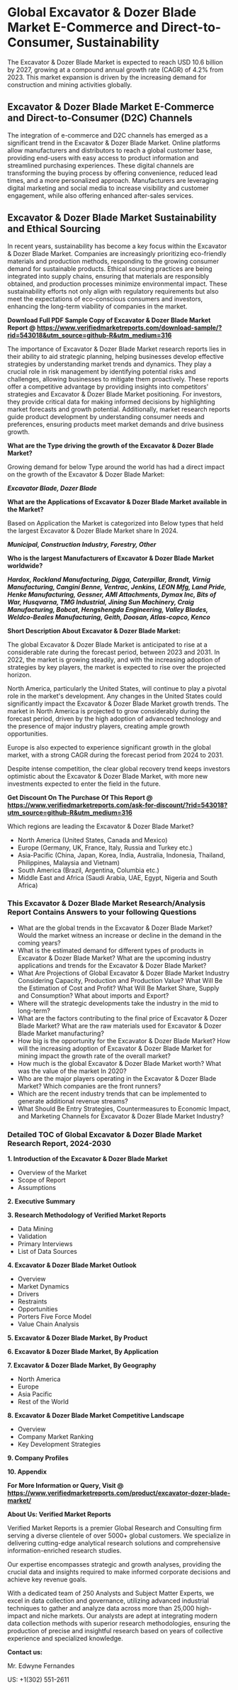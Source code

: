 <h1>Global Excavator & Dozer Blade Market E-Commerce and Direct-to-Consumer, Sustainability</h1><p class=""><p>The Excavator & Dozer Blade Market is expected to reach USD 10.6 billion by 2027, growing at a compound annual growth rate (CAGR) of 4.2% from 2023. This market expansion is driven by the increasing demand for construction and mining activities globally.</p> <h2>Excavator & Dozer Blade Market E-Commerce and Direct-to-Consumer (D2C) Channels</h2> <p>The integration of e-commerce and D2C channels has emerged as a significant trend in the Excavator & Dozer Blade Market. Online platforms allow manufacturers and distributors to reach a global customer base, providing end-users with easy access to product information and streamlined purchasing experiences. These digital channels are transforming the buying process by offering convenience, reduced lead times, and a more personalized approach. Manufacturers are leveraging digital marketing and social media to increase visibility and customer engagement, while also offering enhanced after-sales services.</p> <h2>Excavator & Dozer Blade Market Sustainability and Ethical Sourcing</h2> <p>In recent years, sustainability has become a key focus within the Excavator & Dozer Blade Market. Companies are increasingly prioritizing eco-friendly materials and production methods, responding to the growing consumer demand for sustainable products. Ethical sourcing practices are being integrated into supply chains, ensuring that materials are responsibly obtained, and production processes minimize environmental impact. These sustainability efforts not only align with regulatory requirements but also meet the expectations of eco-conscious consumers and investors, enhancing the long-term viability of companies in the market.</p> </p><p class=""><strong>Download Full PDF Sample Copy of Excavator & Dozer Blade Market Report @ <a href="https://www.verifiedmarketreports.com/download-sample/?rid=543018&utm_source=github-R&utm_medium=316" target="_blank">https://www.verifiedmarketreports.com/download-sample/?rid=543018&utm_source=github-R&utm_medium=316</a></strong></p><p>The importance of&nbsp;Excavator & Dozer Blade Market research reports lies in their ability to aid strategic planning, helping businesses develop effective strategies by understanding market trends and dynamics. They play a crucial role in risk management by identifying potential risks and challenges, allowing businesses to mitigate them proactively. These reports offer a competitive advantage by providing insights into competitors' strategies and Excavator & Dozer Blade Market positioning. For investors, they provide critical data for making informed decisions by highlighting market forecasts and growth potential. Additionally, market research reports guide product development by understanding consumer needs and preferences, ensuring products meet market demands and drive business growth.</p><p><strong>What are the&nbsp;Type driving the growth of the Excavator & Dozer Blade Market?</strong></p><p id="" class="">Growing demand for below Type around the world has had a direct impact on the growth of the Excavator & Dozer Blade Market:</p><p class=""><em><strong>Excavator Blade, Dozer Blade</strong></em></p><p class=""><strong>What are the&nbsp;Applications&nbsp;of Excavator & Dozer Blade Market available in the Market?</strong></p><p id="" class="">Based on Application the Market is categorized into Below types that held the largest Excavator & Dozer Blade Market share In 2024.</p><p class=""><em><strong>Municipal, Construction Industry, Forestry, Other</strong></em></p><p class=""><strong>Who is the largest Manufacturers of Excavator & Dozer Blade Market worldwide?</strong></p><p><em><strong>Hardox, Rockland Manufacturing, Digga, Caterpillar, Brandt, Virnig Manufacturing, Cangini Benne, Ventrac, Jenkins, LEON Mfg, Land Pride, Henke Manufacturing, Gessner, AMI Attachments, Dymax Inc, Bits of War, Husqvarna, TMG Industrial, Jining Sun Machinery, Craig Manufacturing, Bobcat, Hengshengda Engineering, Valley Blades, Weldco-Beales Manufacturing, Geith, Doosan, Atlas-copco, Kenco</strong></em></p><p id="" class=""><strong>Short Description About Excavator & Dozer Blade Market:</strong></p><p>The global Excavator & Dozer Blade Market is anticipated to rise at a considerable rate during the forecast period, between 2023 and 2031. In 2022, the market is growing steadily, and with the increasing adoption of strategies by key players, the market is expected to rise over the projected horizon.</p><p>North America, particularly the United States, will continue to play a pivotal role in the market's development. Any changes in the United States could significantly impact the Excavator & Dozer Blade Market growth trends. The market in North America is projected to grow considerably during the forecast period, driven by the high adoption of advanced technology and the presence of major industry players, creating ample growth opportunities.</p><p>Europe is also expected to experience significant growth in the global market, with a strong CAGR during the forecast period from 2024 to 2031.</p><p>Despite intense competition, the clear global recovery trend keeps investors optimistic about the Excavator & Dozer Blade Market, with more new investments expected to enter the field in the future.</p><p id="" class=""><strong>Get Discount On The Purchase Of This Report @ <a href="https://www.verifiedmarketreports.com/ask-for-discount/?rid=543018?utm_source=github-R&utm_medium=316" target="_blank">https://www.verifiedmarketreports.com/ask-for-discount/?rid=543018?utm_source=github-R&utm_medium=316</a></strong></p><p class="">Which regions are leading the Excavator & Dozer Blade Market?</p><ul><li>North America (United States, Canada and Mexico)</li><li>Europe (Germany, UK, France, Italy, Russia and Turkey etc.)</li><li>Asia-Pacific (China, Japan, Korea, India, Australia, Indonesia, Thailand, Philippines, Malaysia and Vietnam)</li><li>South America (Brazil, Argentina, Columbia etc.)</li><li>Middle East and Africa (Saudi Arabia, UAE, Egypt, Nigeria and South Africa)</li></ul><h3 id="" class="">This Excavator & Dozer Blade Market Research/Analysis Report Contains Answers to your following Questions</h3><ul><li>What are the global trends in the Excavator & Dozer Blade Market? Would the market witness an increase or decline in the demand in the coming years?</li><li>What is the estimated demand for different types of products in Excavator & Dozer Blade Market? What are the upcoming industry applications and trends for the Excavator & Dozer Blade Market?</li><li>What Are Projections of Global Excavator & Dozer Blade Market Industry Considering Capacity, Production and Production Value? What Will Be the Estimation of Cost and Profit? What Will Be Market Share, Supply and Consumption? What about imports and Export?</li><li>Where will the strategic developments take the industry in the mid to long-term?</li><li>What are the factors contributing to the final price of Excavator & Dozer Blade Market? What are the raw materials used for Excavator & Dozer Blade Market manufacturing?</li><li>How big is the opportunity for the Excavator & Dozer Blade Market? How will the increasing adoption of Excavator & Dozer Blade Market for mining impact the growth rate of the overall market?</li><li>How much is the global Excavator & Dozer Blade Market worth? What was the value of the market In 2020?</li><li>Who are the major players operating in the Excavator & Dozer Blade Market? Which companies are the front runners?</li><li>Which are the recent industry trends that can be implemented to generate additional revenue streams?</li><li>What Should Be Entry Strategies, Countermeasures to Economic Impact, and Marketing Channels for Excavator & Dozer Blade Market Industry?</li></ul><h3 id="" class="">Detailed TOC of Global Excavator & Dozer Blade Market Research Report, 2024-2030</h3><p id="" class=""><strong>1. Introduction of the Excavator & Dozer Blade Market</strong></p><ul><li>Overview of the Market</li><li>Scope of Report</li><li>Assumptions</li></ul><p id="" class=""><strong>2. Executive Summary</strong></p><p id="" class=""><strong>3. Research Methodology of Verified Market Reports</strong></p><ul><li>Data Mining</li><li>Validation</li><li>Primary Interviews</li><li>List of Data Sources</li></ul><p id="" class=""><strong>4. Excavator & Dozer Blade Market Outlook</strong></p><ul><li>Overview</li><li>Market Dynamics</li><li>Drivers</li><li>Restraints</li><li>Opportunities</li><li>Porters Five Force Model</li><li>Value Chain Analysis</li></ul><p id="" class=""><strong>5. Excavator & Dozer Blade Market, By Product</strong></p><p id="" class=""><strong>6. Excavator & Dozer Blade Market, By Application</strong></p><p id="" class=""><strong>7. Excavator & Dozer Blade Market, By Geography</strong></p><ul><li>North America</li><li>Europe</li><li>Asia Pacific</li><li>Rest of the World</li></ul><p id="" class=""><strong>8. Excavator & Dozer Blade Market Competitive Landscape</strong></p><ul><li>Overview</li><li>Company Market Ranking</li><li>Key Development Strategies</li></ul><p id="" class=""><strong>9. Company Profiles</strong></p><p id="" class=""><strong>10. Appendix</strong></p><p id="" class=""><strong>For More Information or Query, Visit @ <a href="https://www.verifiedmarketreports.com/product/excavator-dozer-blade-market/" target="_blank">https://www.verifiedmarketreports.com/product/excavator-dozer-blade-market/</a></strong></p><p id="" class=""><strong>About Us: Verified Market Reports</strong></p><p id="" class="">Verified Market Reports is a premier Global Research and Consulting firm serving a diverse clientele of over 5000+ global customers. We specialize in delivering cutting-edge analytical research solutions and comprehensive information-enriched research studies.</p><p id="" class="">Our expertise encompasses strategic and growth analyses, providing the crucial data and insights required to make informed corporate decisions and achieve key revenue goals.</p><p id="" class="">With a dedicated team of 250 Analysts and Subject Matter Experts, we excel in data collection and governance, utilizing advanced industrial techniques to gather and analyze data across more than 25,000 high-impact and niche markets. Our analysts are adept at integrating modern data collection methods with superior research methodologies, ensuring the production of precise and insightful research based on years of collective experience and specialized knowledge.</p><p id="" class=""><strong>Contact us:</strong></p><p id="" class="">Mr. Edwyne Fernandes</p><p id="" class="">US: +1(302) 551-2611</p>